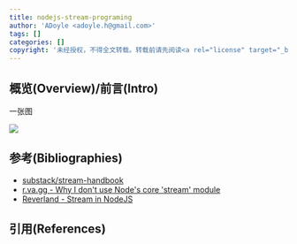 ```yaml
---
title: nodejs-stream-programing
author: 'ADoyle <adoyle.h@gmail.com>'
tags: []
categories: []
copyright: '未经授权，不得全文转载。转载前请先阅读<a rel="license" target="_blank" href="//adoyle.me/blog/copyright.html">本站版权声明</a>'
---
```


## 概览(Overview)/前言(Intro)

一张图

![](https://blog-assets.adoyle.me/f9a3e300-9b20-11e4-9e14-a6938b3327f0.avif)

<!-- more -->



## 参考(Bibliographies)
- [substack/stream-handbook][B1]
- [r.va.gg - Why I don't use Node's core 'stream' module][B2]
- [Reverland - Stream in NodeJS][B3]

## 引用(References)
[^1]: [][R1]


<!-- 以下是相关链接 -->

[R1]: <url> "备注"

[B1]: https://github.com/substack/stream-handbook
[B2]: https://r.va.gg/2014/06/why-i-dont-use-nodes-core-stream-module.html
[B3]: http://reverland.org/javascript/2015/12/20/stream-in-nodejs/
